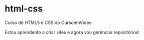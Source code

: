 # html-css
Curso de HTML5 e CSS do CursoemVideo

Estou aprendento a criar sites e agora vou gerênciar repositórios!